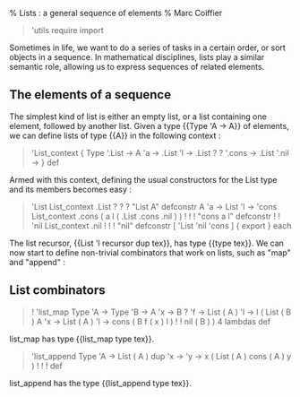 % Lists : a general sequence of elements
% Marc Coiffier

> 'utils require import

Sometimes in life, we want to do a series of tasks in a certain order,
or sort objects in a sequence. In mathematical disciplines, lists play
a similar semantic role, allowing us to express sequences of related
elements.

The elements of a sequence
--------------------------

The simplest kind of list is either an empty list, or a list
containing one element, followed by another list. Given a type {{Type
'A -> A}} of elements, we can define lists of type {{A}} in
the following context :

> 'List_context {
>   Type '.List ->
>   A 'a -> .List 'l -> .List ? ? '.cons ->
>   .List '.nil -> } def

Armed with this context, defining the usual constructors for the List
type and its members becomes easy : 

> 'List List_context .List ? ? ? "List A" defconstr
> A 'a -> List 'l -> 'cons List_context
>     .cons ( a l ( .List .cons .nil ) ) ! ! ! "cons a l" defconstr ! !
> 'nil List_context .nil ! ! ! "nil" defconstr
> [ 'List 'nil 'cons ] { export } each

The list recursor, {{List 'l recursor dup tex}}, has type {{type
tex}}. We can now start to define non-trivial combinators that work on
lists, such as "map" and "append" :

List combinators
----------------

> !
> 'list_map Type 'A -> Type 'B -> A 'x -> B ? 'f -> List ( A ) 'l ->
>    l (
>      List ( B ) 
>      A 'x -> List ( A ) 'l -> cons ( B f ( x ) l ) ! !
>      nil ( B )
>    ) 4 lambdas def

list_map has type {{list_map type tex}}.

> 'list_append Type 'A -> List ( A ) dup 'x -> 'y -> x (
>    List ( A )
>    cons ( A )
>    y ) ! ! ! def

list_append has the type {{list_append type tex}}.
